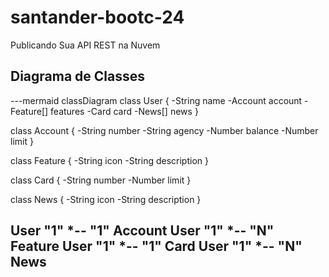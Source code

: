 # santander-bootc-24
Publicando Sua API REST na Nuvem

## Diagrama de Classes

---mermaid
classDiagram
  class User {
    -String name
    -Account account
    -Feature[] features
    -Card card
    -News[] news 
}
  
  class Account {
    -String number
    -String agency
    -Number balance
    -Number limit 
  }
  
  class Feature {
    -String icon
    -String description
  }
  
  class Card {
    -String number
    -Number limit
  }
  
  class News {
    -String icon
    -String description
  }
  
  User "1" *-- "1" Account
  User "1" *-- "N" Feature
  User "1" *-- "1" Card
  User "1" *-- "N" News
---